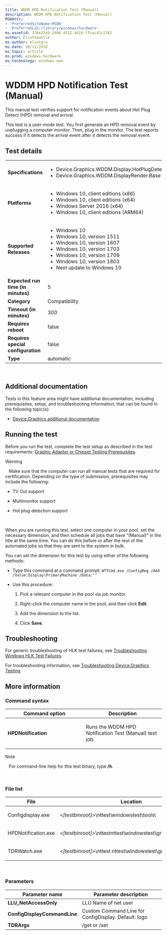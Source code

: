 ```yaml
---
title: WDDM HPD Notification Test (Manual)
description: WDDM HPD Notification Test (Manual)
MSHAttr:
- 'PreferredSiteName:MSDN'
- 'PreferredLib:/library/windows/hardware'
ms.assetid: 376e22a9-2996-4512-a916-ffcac42c1762
author: EliotSeattle
ms.author: eliotgra
ms.date: 10/11/2018
ms.topic: article
ms.prod: windows-hardware
ms.technology: windows-oem
---
```


# <span id="p_hlk_test.e903a10b-8c9f-4a67-8f54-0e0ee7251cf2"></span>WDDM HPD Notification Test (Manual)


This manual test verifies support for notification events about Hot Plug Detect (HPD) removal and arrival.

This test is a user-mode test. You first generate an HPD removal event by unplugging a computer monitor. Then, plug in the monitor. The test reports success if it detects the arrival event after it detects the removal event.

## Test details
|||
|---|---|
| **Specifications**  | <ul><li>Device.Graphics.WDDM.Display.HotPlugDetection</li><li>Device.Graphics.WDDM.DisplayRender.Base</li></ul> |  
| **Platforms**   | <ul><li>Windows 10, client editions (x86)</li><li>Windows 10, client editions (x64)</li><li>Windows Server 2016 (x64)</li><li>Windows 10, client editions (ARM64)</li></ul> |
| **Supported Releases** | <ul><li>Windows 10</li><li>Windows 10, version 1511</li><li>Windows 10, version 1607</li><li>Windows 10, version 1703</li><li>Windows 10, version 1709</li><li>Windows 10, version 1803</li><li>Next update to Windows 10</li></ul> |
|**Expected run time (in minutes)**| 5 |
|**Category**| Compatibility |
|**Timeout (in minutes)**| 300 |
|**Requires reboot**| false |
|**Requires special configuration**| false |
|**Type**| automatic |

 

## <span id="Additional_documentation"></span><span id="additional_documentation"></span><span id="ADDITIONAL_DOCUMENTATION"></span>Additional documentation


Tests in this feature area might have additional documentation, including prerequisites, setup, and troubleshooting information, that can be found in the following topic(s):

-   [Device.Graphics additional documentation](device-graphics-additional-documentation.md)

## <span id="Running_the_test"></span><span id="running_the_test"></span><span id="RUNNING_THE_TEST"></span>Running the test


Before you run the test, complete the test setup as described in the test requirements: [Graphic Adapter or Chipset Testing Prerequisites](graphic-adapter-or-chipset-testing-prerequisites.md).

>[!WARNING]
>  
Make sure that the computer can run all manual tests that are required for certification. Depending on the type of submission, prerequisites may include the following:

-   TV Out support

-   Multimonitor support

-   Hot plug detection support

 

When you are running this test, select one computer in your pool, set the necessary dimension, and then schedule all jobs that have "(Manual)" in the title at the same time. You can do this before or after the rest of the automated jobs so that they are sent to the system in bulk.

You can set the dimension for this test by using either of the following methods:

-   Type this command at a command prompt: `WTTCmd.exe /ConfigReg /Add /Value:Display\PrimaryMachine /Data:""`

-   Use this procedure:

    1.  Pick a relevant computer in the pool via job monitor.

    2.  Right-click the computer name in the pool, and then click **Edit**.

    3.  Add the dimension to the list.

    4.  Click **Save**.

## <span id="Troubleshooting"></span><span id="troubleshooting"></span><span id="TROUBLESHOOTING"></span>Troubleshooting


For generic troubleshooting of HLK test failures, see [Troubleshooting Windows HLK Test Failures](..\user\troubleshooting-windows-hlk-test-failures.md).

For troubleshooting information, see [Troubleshooting Device.Graphics Testing](troubleshooting-devicegraphics-testing.md).

## <span id="More_information"></span><span id="more_information"></span><span id="MORE_INFORMATION"></span>More information


### <span id="Command_syntax"></span><span id="command_syntax"></span><span id="COMMAND_SYNTAX"></span>Command syntax

<table>
<colgroup>
<col width="50%" />
<col width="50%" />
</colgroup>
<thead>
<tr class="header">
<th>Command option</th>
<th>Description</th>
</tr>
</thead>
<tbody>
<tr class="odd">
<td><p><strong>HPDNotification</strong></p></td>
<td><p>Runs the WDDM HPD Notification Test (Manual) test job.</p></td>
</tr>
</tbody>
</table>

>[!NOTE]
>  
For command-line help for this test binary, type **/h**.

 

### <span id="File_list"></span><span id="file_list"></span><span id="FILE_LIST"></span>File list

<table>
<colgroup>
<col width="50%" />
<col width="50%" />
</colgroup>
<thead>
<tr class="header">
<th>File</th>
<th>Location</th>
</tr>
</thead>
<tbody>
<tr class="odd">
<td><p>Configdisplay.exe</p></td>
<td><p><em>&lt;[testbinroot]&gt;</em>\nttest\windowstest\tools\</p></td>
</tr>
<tr class="even">
<td><p>HPDNotification.exe</p></td>
<td><p><em>&lt;[testbinroot]&gt;</em>\nttestnttest\windowstest\graphics\wddm\bin\</p></td>
</tr>
<tr class="odd">
<td><p>TDRWatch.exe</p></td>
<td><p><em>&lt;[testbinroot]&gt;</em>\nttest nttest\windowstest\graphics\</p></td>
</tr>
</tbody>
</table>

 

### <span id="Parameters"></span><span id="parameters"></span><span id="PARAMETERS"></span>Parameters

| Parameter name               | Parameter description                                |
|------------------------------|------------------------------------------------------|
| **LLU\_NetAccessOnly**       | LLU Name of net user                                 |
| **ConfigDisplayCommandLine** | Custom Command Line for ConfigDisplay. Default: logo |
| **TDRArgs**                  | /get or /set                                         |

 

 

 







